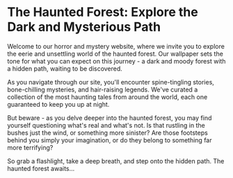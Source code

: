 <!--
Write me markdown content of website with wallpaper:

"A dark and moody forest with a hidden path for a horror or mystery website"

The header of the page should not be copy of the text but rather a real content of the website which is using this wallpaper.
-->

<!--font:The font that best fits the eerie and mysterious theme of the website is "Cinzel Decorative".-->

# The Haunted Forest: Explore the Dark and Mysterious Path

Welcome to our horror and mystery website, where we invite you to explore the eerie and unsettling world of the haunted forest. Our wallpaper sets the tone for what you can expect on this journey - a dark and moody forest with a hidden path, waiting to be discovered.

As you navigate through our site, you'll encounter spine-tingling stories, bone-chilling mysteries, and hair-raising legends. We've curated a collection of the most haunting tales from around the world, each one guaranteed to keep you up at night.

But beware - as you delve deeper into the haunted forest, you may find yourself questioning what's real and what's not. Is that rustling in the bushes just the wind, or something more sinister? Are those footsteps behind you simply your imagination, or do they belong to something far more terrifying?

So grab a flashlight, take a deep breath, and step onto the hidden path. The haunted forest awaits...
